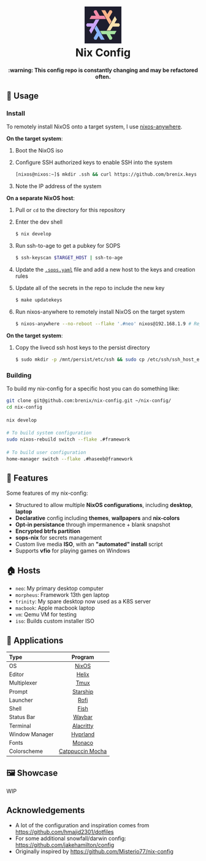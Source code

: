 <div align="center">
<h1>
<img width="96" src="./images/logo.png"></img> <br>
  Nix Config
</h1>
<!-- <img src="./images/terminal.png"></img> -->
<h4>
  :warning: This config repo is constantly changing and may be refactored often.
</h4>
</div>

## 💽 Usage

### Install

To remotely install NixOS onto a target system, I use
[nixos-anywhere](https://github.com/nix-community/nixos-anywhere/blob/main/docs/howtos/no-os.md).

**On the target system**:

1. Boot the NixOS iso
1. Configure SSH authorized keys to enable SSH into the system

   ```sh
   [nixos@nixos:~]$ mkdir .ssh && curl https://github.com/brenix.keys > .ssh/authorized_keys
   ```

1. Note the IP address of the system

**On a separate NixOS host**:

1. Pull or `cd` to the directory for this repository
1. Enter the dev shell

   ```sh
   $ nix develop
   ```

1. Run ssh-to-age to get a pubkey for SOPS

   ```sh
   $ ssh-keyscan $TARGET_HOST | ssh-to-age
   ```

1. Update the [`.sops.yaml`](.sops.yaml) file and add a new host to the keys and
   creation rules
1. Update all of the secrets in the repo to include the new key

   ```sh
   $ make updatekeys
   ```

1. Run nixos-anywhere to remotely install NixOS on the target system

   ```sh
   $ nixos-anywhere --no-reboot --flake '.#neo' nixos@192.168.1.9 # Replace with the target system IP from above
   ```

**On the target system**:

1. Copy the livecd ssh host keys to the persist directory

   ```sh
   $ sudo mkdir -p /mnt/persist/etc/ssh && sudo cp /etc/ssh/ssh_host_ed25519* /mnt/persist/etc/ssh/
   ```

### Building

To build my nix-config for a specific host you can do something like:

```sh
git clone git@github.com:brenix/nix-config.git ~/nix-config/
cd nix-config

nix develop

# To build system configuration
sudo nixos-rebuild switch --flake .#framework

# To build user configuration
home-manager switch --flake .#haseeb@framework
```

## 🚀 Features

Some features of my nix-config:

- Structured to allow multiple **NixOS configurations**, including **desktop**,
  **laptop**
- **Declarative** config including **themes**, **wallpapers** and **nix-colors**
- **Opt-in persistance** through impermanence + blank snapshot
- **Encrypted btrfs partition**
- **sops-nix** for secrets management
- Custom live media **ISO**, with an **"automated" install** script
- Supports **vfio** for playing games on Windows

## 🏠 Hosts

- `neo`: My primary desktop computer
- `morpheus`: Framework 13th gen laptop
- `trinity`: My spare desktop now used as a K8S server
- `macbook`: Apple macbook laptop
- `vm`: Qemu VM for testing
- `iso`: Builds custom installer ISO

## 📱 Applications

| Type           |                          Program                          |
| :------------- | :-------------------------------------------------------: |
| OS             |                [NixOS](https://nixos.com/)                |
| Editor         |             [Helix](https://helix-editor.com)             |
| Multiplexer    |           [Tmux](https://github.com/tmux/tmux)            |
| Prompt         |             [Starship](https://starship.rs/)              |
| Launcher       |        [Rofi](https://github.com/davatorium/rofi)         |
| Shell          |              [Fish](https://fishshell.com/)               |
| Status Bar     |        [Waybar](https://github.com/Alexays/Waybar)        |
| Terminal       |            [Alacritty](https://alacritty.org)             |
| Window Manager |             [Hyprland](https://hyprland.org/)             |
| Fonts          | [Monaco](https://en.wikipedia.org/wiki/Monaco_(typeface)) |
| Colorscheme    |     [Catppuccin Mocha](https://github.com/catppuccin)     |

## 🖼️ Showcase

WIP

## Acknowledgements

- A lot of the configuration and inspiration comes from
  https://github.com/hmajid2301/dotfiles
- For some additional snowfall/darwin config:
  https://github.com/jakehamilton/config
- Originally inspired by https://github.com/Misterio77/nix-config
